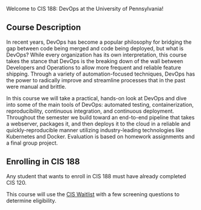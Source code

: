 Welcome to CIS 188: DevOps at the University of Pennsylvania!

## Course Description

In recent years, DevOps has become a popular philosophy for bridging the gap between code being merged and code being deployed, but what is DevOps? While every organization has its own interpretation, this course takes the stance that DevOps is the breaking down of the wall between Developers and Operations to allow more frequent and reliable feature shipping. Through a variety of automation-focused techniques, DevOps has the power to radically improve and streamline processes that in the past were manual and brittle.

In this course we will take a practical, hands-on look at DevOps and dive into some of the main tools of DevOps: automated testing, containerization, reproducibility, continuous integration, and continuous deployment. Throughout the semester we build toward an end-to-end pipeline that takes a webserver, packages it, and then deploys it to the cloud in a reliable and quickly-reproducible manner utilizing industry-leading technologies like Kubernetes and Docker. Evaluation is based on homework assignments and a final group project.

## Enrolling in CIS 188

Any student that wants to enroll in CIS 188 must have already completed CIS 120.

This course will use the [CIS Waitlist](https://forms.cis.upenn.edu/waitlist/) with a few screening questions to determine eligibility.
